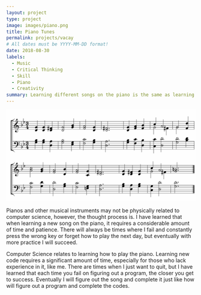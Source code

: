 ```yaml
---
layout: project
type: project
image: images/piano.png
title: Piano Tunes
permalink: projects/vacay
# All dates must be YYYY-MM-DD format!
date: 2018-08-30
labels:
  - Music
  - Critical Thinking
  - Skill
  - Piano
  - Creativity
summary: Learning different songs on the piano is the same as learning different codes in computer science.
---
```


<img class="ui medium right floated rounded image" src="../images/piano-sheet.png">

Pianos and other musical instruments may not be physically related to computer science, however, the thought process is. I have learned that when learning a new song on the piano, it requires a considerable amount of time and patience. There will always be times where I fail and constantly press the wrong key or forget how to play the next day, but eventually with more practice I will succeed.

Computer Science relates to learning how to play the piano. Learning new code requires a significant amount of time, especially for those who lack experience in it, like me. There are times when I just want to quit, but I have learned that each time you fail on figuring out a program, the closer you get to success. Eventually I will figure out the song and complete it just like how will figure out a program and complete the codes.
